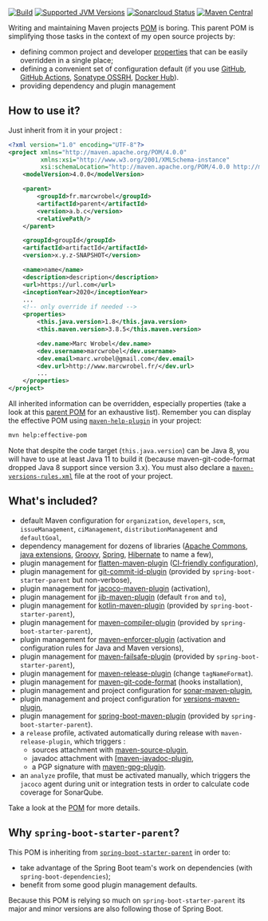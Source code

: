 [![Build](https://github.com/marcwrobel/parent/workflows/build/badge.svg)](https://github.com/marcwrobel/parent/actions)
[![Supported JVM Versions](https://img.shields.io/badge/JVM-8--17-brightgreen.svg?logo=openjdk)](https://github.com/marcwrobel/parent/)
[![Sonarcloud Status](https://sonarcloud.io/api/project_badges/measure?project=fr.marcwrobel:parent&metric=alert_status)](https://sonarcloud.io/dashboard?id=fr.marcwrobel:parent)
[![Maven Central](https://img.shields.io/maven-central/v/fr.marcwrobel/parent.svg?label=Maven%20Central)](https://search.maven.org/search?q=g:%22fr.marcwrobel%22%20AND%20a:%22parent%22)

Writing and maintaining Maven projects
[POM](https://maven.apache.org/guides/introduction/introduction-to-the-pom.html) is
boring. This parent POM is simplifying those tasks in the context of my open source
projects by:

- defining common project and developer
  [properties](https://books.sonatype.com/mvnref-book/reference/resource-filtering-sect-properties.html)
  that can be easily overridden in a single place;
- defining a convenient set of configuration default (if you use
  [GitHub](https://github.com), [GitHub Actions](https://github.com/features/actions),
  [Sonatype OSSRH](https://oss.sonatype.org), [Docker Hub](https://hub.docker.com)).
- providing dependency and plugin management

## How to use it?

Just inherit from it in your project :

```xml
<?xml version="1.0" encoding="UTF-8"?>
<project xmlns="http://maven.apache.org/POM/4.0.0"
		 xmlns:xsi="http://www.w3.org/2001/XMLSchema-instance"
		 xsi:schemaLocation="http://maven.apache.org/POM/4.0.0 http://maven.apache.org/xsd/maven-4.0.0.xsd">
	<modelVersion>4.0.0</modelVersion>

	<parent>
		<groupId>fr.marcwrobel</groupId>
		<artifactId>parent</artifactId>
		<version>a.b.c</version>
		<relativePath/>
	</parent>

	<groupId>groupId</groupId>
	<artifactId>artifactId</artifactId>
	<version>x.y.z-SNAPSHOT</version>

	<name>name</name>
	<description>description</description>
	<url>https://url.com</url>
	<inceptionYear>2020</inceptionYear>
	...
	<!-- only override if needed -->
	<properties>
		<this.java.version>1.8</this.java.version>
		<this.maven.version>3.8.5</this.maven.version>

		<dev.name>Marc Wrobel</dev.name>
		<dev.username>marcwrobel</dev.username>
		<dev.email>marc.wrobel@gmail.com</dev.email>
		<dev.url>http://www.marcwrobel.fr/</dev.url>
		...
	</properties>
</project>
```

All inherited information can be overridden, especially properties (take a look at this
[parent POM](pom.xml) for an exhaustive list). Remember you can display the effective POM
using [`maven-help-plugin`](https://maven.apache.org/plugins/maven-help-plugin/effective-pom-mojo.html)
in your project:

```bash
mvn help:effective-pom
```

Note that despite the code target (`this.java.version`) can be Java 8, you will have to
use at least Java 11 to build it (because maven-git-code-format dropped Java 8 support
since version 3.x). You must also declare a
[`maven-versions-rules.xml`](/maven-versions-rules.xml) file at the root of your project.

## What's included?

- default Maven configuration for `organization`, `developers`, `scm`, `issueManagement`,
  `ciManagement`, `distributionManagement` and `defaultGoal`,
- dependency management for dozens of libraries
  ([Apache Commons](https://commons.apache.org), [java extensions](https://www.jcp.org/),
  [Groovy](http://www.groovy-lang.org/), [Spring](https://spring.io/),
  [Hibernate](https://hibernate.org/) to name a few),
- plugin management for
  [flatten-maven-plugin](https://www.mojohaus.org/flatten-maven-plugin/)
  ([CI-friendly configuration](http://maven.apache.org/maven-ci-friendly.html)),
- plugin management for
  [git-commit-id-plugin](https://github.com/git-commit-id/maven-git-commit-id-plugin)
  (provided by `spring-boot-starter-parent` but non-verbose),
- plugin management for [jacoco-maven-plugin](https://www.jacoco.org/jacoco/)
  (activation),
- plugin management for
  [jib-maven-plugin](https://github.com/GoogleContainerTools/jib/tree/master/jib-maven-plugin)
  (default `from` and `to`),
- plugin management for
  [kotlin-maven-plugin](https://kotlinlang.org/docs/reference/using-maven.html)
  (provided by `spring-boot-starter-parent`),
- plugin management for
  [maven-compiler-plugin](https://maven.apache.org/plugins/maven-compiler-plugin/)
  (provided by `spring-boot-starter-parent`),
- plugin management for
  [maven-enforcer-plugin](https://maven.apache.org/enforcer/maven-enforcer-plugin/)
  (activation and configuration rules for Java and Maven versions),
- plugin management for
  [maven-failsafe-plugin](http://maven.apache.org/surefire/maven-failsafe-plugin/)
  (provided by `spring-boot-starter-parent`),
- plugin management for
  [maven-release-plugin](https://maven.apache.org/maven-release/maven-release-plugin/)
  (change `tagNameFormat`).
- plugin management for
  [maven-git-code-format](https://github.com/Cosium/maven-git-code-format)
  (hooks installation),
- plugin management and project configuration for
  [sonar-maven-plugin](https://sonarsource.github.io/sonar-scanner-maven/),
- plugin management and project configuration for
  [versions-maven-plugin](https://www.mojohaus.org/versions-maven-plugin/),
- plugin management for
  [spring-boot-maven-plugin](https://docs.spring.io/spring-boot/docs/current/maven-plugin/index.html)
  (provided by `spring-boot-starter-parent`).
- a `release` profile, activated automatically during release with `maven-release-plugin`,
  which triggers :
    - sources attachment with
      [maven-source-plugin](https://maven.apache.org/plugins/maven-source-plugin/),
    - javadoc attachment with
      [[maven-javadoc-plugin](http://maven.apache.org/plugins/maven-javadoc-plugin/),
    - a PGP signature with
      [maven-gpg-plugin](https://maven.apache.org/plugins/maven-gpg-plugin/).
- an `analyze` profile, that must be activated manually, which triggers the `jacoco` agent
  during unit or integration tests in order to calculate code coverage for SonarQube.

Take a look at the [POM](pom.xml) for more details.

## Why `spring-boot-starter-parent`?

This POM is inheriting from
[`spring-boot-starter-parent`](https://spring.io/projects/spring-boot) in order to:

- take advantage of the Spring Boot team's work on dependencies (with
  `spring-boot-dependencies`);
- benefit from some good plugin management defaults.

Because this POM is relying so much on `spring-boot-starter-parent` its major and minor
versions are also following those of Spring Boot.
